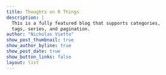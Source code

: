 ```yaml
---
title: Thoughts on R Things
description: |
  This is a fully featured blog that supports categories, 
  tags, series, and pagination.
author: "Nicholas Vietto"
show_post_thumbnail: true
show_author_byline: true
show_post_date: true
show_button_links: false
layout: list 
---
```



